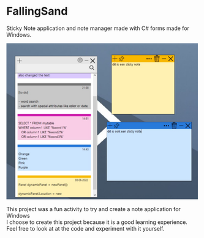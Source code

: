 # FallingSand
Sticky Note application and note manager made with C# forms made for Windows.

<img src="images/Demo.jpg" alt="Alt text" width="500">

This project was a fun activity to try and create a note application for Windows<br>
I choose to create this project because it is a good learning experience.<br>
Feel free to look at at the code and experiment with it yourself.